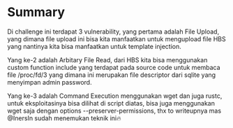 # Summary
Di challenge ini terdapat 3 vulnerability, yang pertama adalah File Upload, yang dimana file upload ini bisa kita manfaatkan untuk mengupload file HBS yang nantinya kita bisa manfaatkan untuk template injection.

Yang ke-2 adalah Arbitary File Read, dari HBS kita bisa menggunakan custom function include yang terdapat pada source code untuk membaca file /proc/fd/3 yang dimana ini merupakan file descriptor dari sqlite yang menyimpan admin password.

Yang ke-3 adalah Command Execution menggunakan wget dan juga rustc, untuk eksploitasinya bisa dilihat di script diatas, bisa juga menggunakan wget saja dengan options --preserver-permissions, thx to writeupnya mas @InersIn sudah menemukan teknik ini🔥
